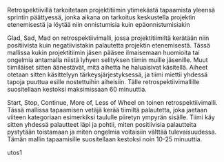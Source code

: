 Retrospektiivillä tarkoitetaan projektitiimin ytimekästä tapaamista yleensä sprintin päättyessä, jonka aikana on tarkoitus keskustella projektin etenemisestä ja löytää niin onnistumisia kuin epäonnistumisiakin

Glad, Sad, Mad  on retrospektiivimalli, jossa projektitiimiltä kerätään niin positiivista kuin negatiivistakin palautetta projektin etenemisestä. Tässä mallissa kukin projektitiimin jäsen pääsee ilmaisemaan huomioita tai ongelmia antamalla niistä lyhyen selityksen tiimin muille jäsenille. Muut tiimiläiset sitten äänestävät, mitä aihetta he haluaisivat käsitellä. Aiheet otetaan sitten käsittelyyn tärkeysjärjestyksessä, ja tiimi miettii yhdessä tapoja puuttua esille nostettuihin aiheisiin. Tälle retrospektiivimallille suositellaan kestoksi maksimissaan 60 minuuttia.

Start, Stop, Continue, More of, Less of Wheel on toinen retrospektiivimalli. Tässä mallissa tapaamisen vetäjä kerää tiimiltä palautetta, joka jaetaan viiteen kategoriaan esimerkiksi taululle piiretyn ympyrän sisälle. Tiimi käy sitten yhdessä palautteet läpi ja pohtii, miten positiivisia palautteita pystytään toistamaan ja miten ongelmia voitaisiin välttää tulevaisuudessa. Tämän mallin tapaamisille suositellaan kestoksi noin 10-25 minuuttia.

utos1

